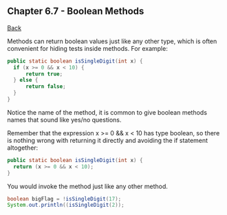 ## Chapter 6.7 - Boolean Methods

[Back](../README.md)

Methods can return boolean values just like any other type, which is often convenient for hiding tests inside methods. For example:

```java
public static boolean isSingleDigit(int x) {
  if (x >= 0 && x < 10) {
      return true;
  } else {
      return false;
  }
}
```

Notice the name of the method, it is common to give boolean methods names that sound like yes/no questions.

Remember that the expression x >= 0 && x < 10 has type boolean, so there is nothing wrong with returning it directly and avoiding the if statement altogether:

```java
public static boolean isSingleDigit(int x) {
  return (x >= 0 && x < 10);
}
```

You would invoke the method just like any other method.

```java
boolean bigFlag = !isSingleDigit(17);
System.out.println((isSingleDigit(2));
```
